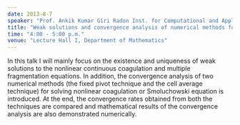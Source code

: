 ```yaml
---
date: 2013-8-7
speaker: "Prof. Ankik Kumar Giri Radon Inst. for Computational and Applied Mathematics (RICAM), Austria"
title: "Weak solutions and convergence analysis of numerical methods for coagulation-fragmentation equations"
time: "4:00 - 5:00 p.m." 
venue: "Lecture Hall I, Department of Mathematics"
---
```

In this talk I will mainly focus on the existence and uniqueness of weak solutions to the nonlinear continuous coagulation and multiple fragmentation equations. In addition, the convergence analysis of two numerical methods (the fixed pivot technique and the cell average technique) for solving nonlinear coagulation or Smoluchowski equation is introduced. At the end, the convergence rates obtained from both the techniques are compared and mathematical results of the convergence analysis are also demonstrated numerically.
